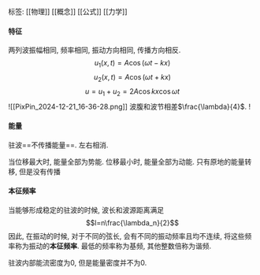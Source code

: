 标签: [[物理]] [[概念]] [[公式]] [[力学]]
#### 特征

两列波振幅相同, 频率相同, 振动方向相同, 传播方向相反. 
$$u_1(x,t)=A\cos(\omega t-kx)$$
$$u_2(x,t)=A\cos(\omega t+kx)$$
$$u=u_1+u_2=2A\cos{kx}\cos{\omega t}$$
![[PixPin_2024-12-21_16-36-28.png]]
波腹和波节相差$\frac{\lambda}{4}$. ! 

#### 能量

驻波==不传播能量==. 左右相消. 

当位移最大时, 能量全部为势能. 位移最小时, 能量全部为动能. 只有原地的能量转移, 但是没有传播

#### 本征频率

当能够形成稳定的驻波的时候, 波长和波源距离满足$$l=n\frac{\lambda_n}{2}$$
因此, 在振动的时候, 对于不同的弦长, 会有不同的振动频率且均不连续, 将这些频率称为振动的**本征频率**. 最低的频率称为基频, 其他整数倍称为谐频. 

驻波内部能流密度为0, 但是能量密度并不为0.